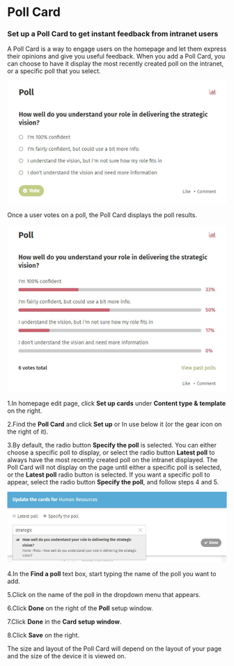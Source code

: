 # Poll Card

### Set up a Poll Card to get instant feedback from intranet users

A Poll Card is a way to engage users on the homepage and let them express their opinions and give you useful feedback. When you add a Poll Card, you can choose to have it display the most recently created poll on the intranet, or a specific poll that you select.

![](../../../../.gitbook/assets/1%20%28100%29.jpg)

Once a user votes on a poll, the Poll Card displays the poll results.

![](../../../../.gitbook/assets/2%20%2817%29.jpg)

1.In homepage edit page, click **Set up cards** under **Content type & template** on the right.

2.Find the **Poll Card** and click **Set up** or In use below it \(or the gear icon on the right of it\).

3.By default, the radio button **Specify the poll** is selected. You can either choose a specific poll to display, or select the radio button **Latest poll** to always have the most recently created poll on the intranet displayed. The Poll Card will not display on the page until either a specific poll is selected, or the **Latest poll** radio button is selected. If you want a specific poll to appear, select the radio button **Specify the poll**, and follow steps 4 and 5.

![](../../../../.gitbook/assets/3%20%2850%29.jpg)



4.In the **Find a poll** text box, start typing the name of the poll you want to add.

5.Click on the name of the poll in the dropdown menu that appears.

6.Click **Done** on the right of the **Poll** setup window.

7.Click **Done** in the **Card setup window**.

8.Click **Save** on the right.

The size and layout of the Poll Card will depend on the layout of your page and the size of the device it is viewed on.


